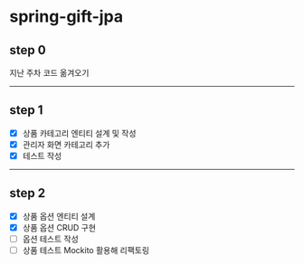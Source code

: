 # spring-gift-jpa

## step 0

지난 주차 코드 옮겨오기

---

## step 1

- [x] 상품 카테고리 엔티티 설계 및 작성
- [x] 관리자 화면 카테고리 추가
- [x] 테스트 작성

---

## step 2

- [x] 상품 옵션 엔티티 설계
- [x] 상품 옵션 CRUD 구현
- [ ] 옵션 테스트 작성
- [ ] 상품 테스트 Mockito 활용해 리팩토링